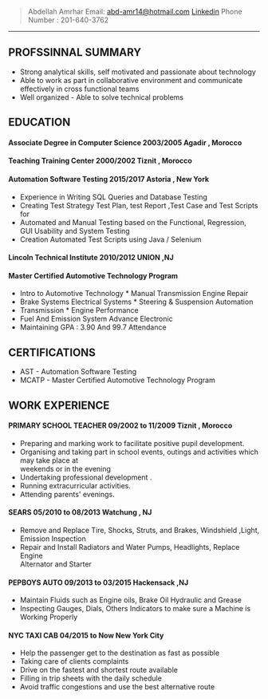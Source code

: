 >Abdellah Amrhar
Email: abd-amr14@hotmail.com
>[Linkedin](https://www.linkedin.com/in/abdellah-amrhar/)
Phone Number : 201-640-3762

-------------------------------------------------
## PROFSSINNAL SUMMARY
  *  Strong analytical skills, self motivated and passionate about technology 
  *  Able to work as part in collaborative environment and communicate effectively in cross functional teams
  *  Well organized - Able to solve technical problems
 
## EDUCATION 

#### **Associate Degree  in Computer Science**                       2003/2005                       Agadir , Morocco
#### Teaching Training Center                                     2000/2002                       Tiznit , Morocco
#### Automation Software Testing                                  2015/2017                        Astoria , New York
   *  Experience in Writing SQL Queries and Database Testing
   *  Creating Test Strategy  Test Plan, test Report ,Test Case and Test Scripts for 
   *  Automated and  Manual Testing based on the Functional, Regression, GUI Usability and System Testing           
   *  Creation Automated Test Scripts using Java / Selenium
#### Lincoln Technical Institute        2010/2012        UNION ,NJ 
#### Master Certified Automotive Technology Program 
   *  Intro to Automotive Technology               *  Manual Transmission Engine Repair                                       
   *  Brake Systems Electrical Systems             *  Steering & Suspension Automation 
   *  Transmission                                 *  Engine Performance 
   *  Fuel And Emission System Advance Electronic 
   *  Maintaining GPA : 3.90 And 99.7 Attendance
## CERTIFICATIONS
 *  AST - Automation Software Testing 
 *  MCATP - Master Certified Automotive Technology Program
## WORK EXPERIENCE
#### PRIMARY SCHOOL TEACHER                09/2002 to 11/2009                     Tiznit , Morocco 
 *  Preparing and marking work to facilitate positive pupil development. 
 *  Organising and taking part in school events, outings and activities which may take place at                
    weekends or in the evening
 *  Undertaking professional development . 
 *  Running extracurricular activities.
 *  Attending parents' evenings.
#### SEARS                                  05/2010 to  08/2013                       Watchung , NJ
 *  Remove and Replace Tire, Shocks, Struts, and Brakes, Windshield ,Light, Emission Inspection
 *  Repair and Install Radiators and Water Pumps, Headlights, Replace Engine   
    Alternator  and Starter 
#### PEPBOYS AUTO                           09/2013  to 03/2015                           Hackensack ,NJ
 *  Maintain Fluids such as Engine oils, Brake Oil Hydraulic and Grease
 *  Inspecting Gauges, Dials, Others Indicators to make sure a Machine is 
    Working Properly
#### NYC TAXI CAB              04/2015  to  Now                         New York City
 *  Help the passenger get to the destination as fast as possible
 *  Taking care of clients complaints
 *  Drive on the fastest and shortest route available
 *  Filling in trip sheets with the daily schedule
 *  Avoid traffic congestions and use the best alternative route
